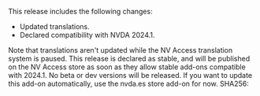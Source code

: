 This release includes the following changes:

* Updated translations.
* Declared compatibility with NVDA 2024.1.

Note that translations aren't updated while the NV Access translation system is paused. This release is declared as stable, and will be published on the NV Access store as soon as they allow stable add-ons compatible with 2024.1. No beta or dev versions will be released. If you want to update this add-on automatically, use the nvda.es store add-on for now.
SHA256: 